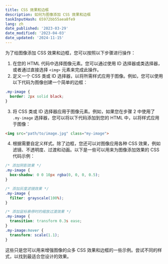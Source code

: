 ```yaml
---
title: CSS 效果和边框
description: 如何为图像添加 CSS 效果和边框
taskInputHash: 65972bb55aea8fe9
lang: zh
date_published: '2023-03-29'
date_modified: '2023-04-03'
date_updated: '2024-11-15'
---
```

为了给图像添加 CSS 效果和边框，您可以按照以下步骤进行操作：
1. 在您的 HTML 代码中选择图像元素。您可以通过使用 ID 选择器或类选择器，或者通过直接选择 `<img>` 元素来完成此操作。
2. 定义一个 CSS 类或 ID 选择器，以将所需样式应用于图像。例如，您可以使用以下代码为图像创建一个简单的边框：

```css
.my-image {
  border: 2px solid black;
}
```

3. 将 CSS 类或 ID 选择器应用于图像元素。例如，如果您在步骤 2 中使用了 `.my-image` 选择器，您可以将以下代码添加到您的 HTML 中，以将样式应用于图像：

```html
<img src="path/to/image.jpg" class="my-image">
```

4. 根据需要自定义样式。除了边框，您还可以对图像应用各种 CSS 效果，例如滤镜、不透明度、过渡和动画。以下是一些可以用来为图像添加效果的 CSS 代码示例：

```css
/* 添加阴影效果 */
.my-image {
  box-shadow: 0 0 10px rgba(0, 0, 0, 0.5);
}

/* 添加灰度滤镜效果 */
.my-image {
  filter: grayscale(100%);
}

/* 添加鼠标悬停时的缩放过渡效果 */
.my-image {
  transition: transform 0.3s ease;
}
.my-image:hover {
  transform: scale(1.1);
}
```

这些只是您可以用来增强图像的众多 CSS 效果和边框的一些示例。尝试不同的样式，以找到最适合您设计的效果。

